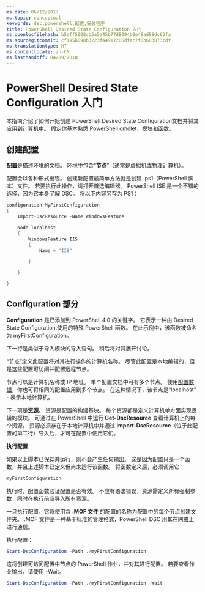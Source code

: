 ```yaml
---
ms.date: 06/12/2017
ms.topic: conceptual
keywords: dsc,powershell,配置,安装程序
title: PowerShell Desired State Configuration 入门
ms.openlocfilehash: b5aff5008db5a5e45b77d8094b0e48ad98dc63fa
ms.sourcegitcommit: cf195b090b3223fa4917206dfec7f0b603873cdf
ms.translationtype: HT
ms.contentlocale: zh-CN
ms.lasthandoff: 04/09/2018
---
```

# <a name="getting-started-with-powershell-desired-state-configuration"></a>PowerShell Desired State Configuration 入门 #

本指南介绍了如何开始创建 PowerShell Desired State Configuration文档并将其应用到计算机中。 假定你基本熟悉 PowerShell cmdlet、模块和函数。


## <a name="create-a-configuration"></a>创建配置 ##

[**配置**](https://msdn.microsoft.com/powershell/dsc/configurations)是描述环境的文档。 环境中包含“**节点**”（通常是虚拟机或物理计算机）。

配置会以各种形式出现。 创建新配置最简单方法就是创建 .ps1（PowerShell 脚本）文件。 若要执行此操作，请打开首选编辑器。 PowerShell ISE 是一个不错的选择，因为它本身了解 DSC。 将以下内容另存为 PS1：

```powershell
configuration MyFirstConfiguration
{
    Import-DscResource -Name WindowsFeature

    Node localhost
    {
        WindowsFeature IIS
        {
            Name = "IIS"

        }

    }

}
```
## <a name="parts-of-a-configuration"></a>Configuration 部分 ##
**Configuration** 是已添加到 PowerShell 4.0 的关键字。 它表示一种由 Desired State Configuration.使用的特殊 PowerShell 函数。 在此示例中，该函数被命名为 myFirstConfiguration。

下一行是类似于导入模块的导入语句。 稍后将对其展开讨论。

“节点”定义此配置将对其进行操作的计算机名称。 尽管此配置是本地编辑的，但是这些配置可访问并配置远程节点。

节点可以是计算机名称或 IP 地址。 单个配置文档中可有多个节点。 使用[配置数据](https://msdn.microsoft.com/powershell/dsc/configdata)，你也可将相同的配置应用到多个节点。 在这种情况下，该节点是“localhost” - 表示本地计算机。

下一项是[**资源**](https://msdn.microsoft.com/powershell/dsc/resources)。 资源是配置的构建基块。 每个资源都是定义计算机单方面实现逻辑的模块。 可通过在 PowerShell 中运行 **Get-DscResource** 查看计算机上的每个资源。 资源必须存在于本地计算机中并通过 **Import-DscResource**（位于此配置的第二行）导入后，才可在配置中使用它们。

**执行配置**

如果以上脚本已保存并运行，则不会产生任何输出。 这是因为配置只是一个函数，并且上述脚本已定义但尚未运行该函数。 将函数定义后，必须调用它：
```powershell
myFirstConfiguration
```

执行时，配置函数验证配置是否有效。 不应有语法错误，资源需定义所有强制参数，同时在执行前应导入所有资源。

一旦执行配置，它将使用含 **.MOF 文件** 的配置的名称为配置中的每个节点创建文件夹。 .MOF 文件是一种基于标准的管理格式，PowerShell DSC 用其在网络上进行通信。

执行配置：
```powershell
Start-DscConfiguration -Path ./myFirstConfiguration
```
这将创建可访问配置中节点的 PowerShell 作业，并对其进行配置。 若要查看作业输出，请使用 -Wait。
```powershell
Start-DscConfiguration -Path ./myFirstConfiguration -Wait
```